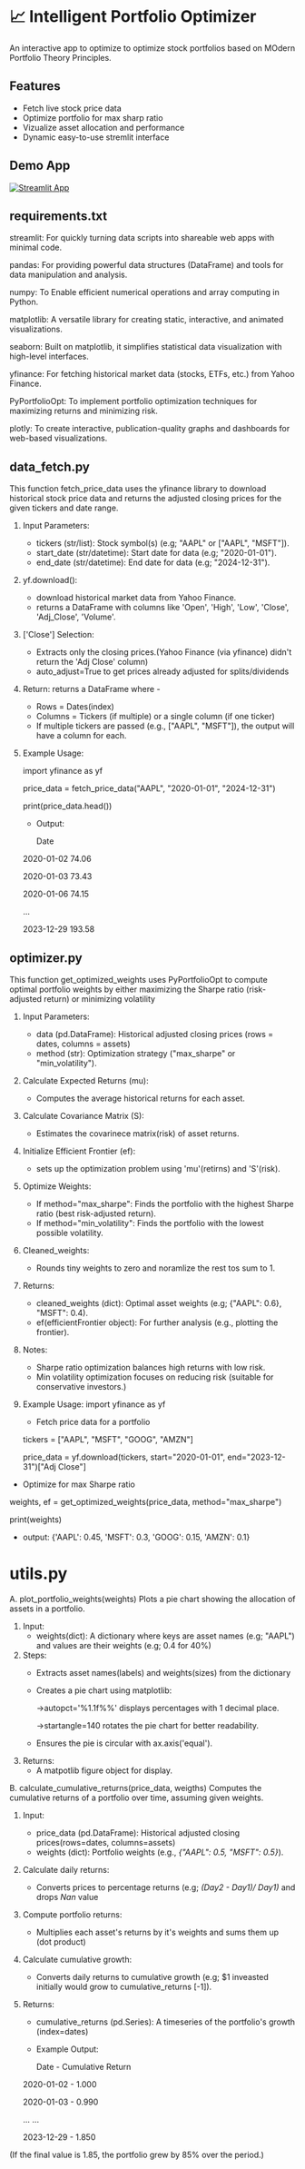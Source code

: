# 📈 Intelligent Portfolio Optimizer
An interactive app to optimize to optimize stock portfolios based on MOdern Portfolio Theory Principles. 

## Features
- Fetch live stock price data
- Optimize portfolio for max sharp ratio
- Vizualize asset allocation and performance
- Dynamic easy-to-use stremlit interface

## Demo App

[![Streamlit App](https://static.streamlit.io/badges/streamlit_badge_black_white.svg)](https://intelligent-portfolio-optimizer-visualizer.streamlit.app/)

## requirements.txt
streamlit: For quickly turning data scripts into shareable web apps with minimal code.

pandas: For providing powerful data structures (DataFrame) and tools for data manipulation and analysis.

numpy: To Enable efficient numerical operations and array computing in Python.

matplotlib: A versatile library for creating static, interactive, and animated visualizations.

seaborn: Built on matplotlib, it simplifies statistical data visualization with high-level interfaces.

yfinance: For fetching historical market data (stocks, ETFs, etc.) from Yahoo Finance.

PyPortfolioOpt: To implement portfolio optimization techniques for maximizing returns and minimizing risk.

plotly: To create interactive, publication-quality graphs and dashboards for web-based visualizations.

## data_fetch.py
This function fetch_price_data uses the yfinance library to download historical stock price data and returns the adjusted closing prices for the given tickers and date range.

1. Input Parameters:
   - tickers (str/list): Stock symbol(s) (e.g; "AAPL" or ["AAPL", "MSFT"]).
   - start_date (str/datetime): Start date for data (e.g; "2020-01-01").
   - end_date (str/datetime): End date for data (e.g; "2024-12-31").  

2. yf.download():
   - download historical market data from Yahoo Finance.
   - returns a DataFrame with columns like 'Open', 'High', 'Low', 'Close', 'Adj_Close', 'Volume'.

3. ['Close'] Selection:
   - Extracts only the closing prices.(Yahoo Finance (via yfinance) didn't return the 'Adj Close' column)
   - auto_adjust=True to get prices already adjusted for splits/dividends

4. Return: returns a DataFrame where -
   - Rows = Dates(index)
   - Columns = Tickers (if multiple) or a single column (if one ticker)
   - If multiple tickers are passed (e.g., ["AAPL", "MSFT"]), the output will have a column for each.

5. Example Usage:

   import yfinance as yf
   
   price_data = fetch_price_data("AAPL", "2020-01-01", "2024-12-31")
   
   print(price_data.head())
   - Output:

       Date
       
    2020-01-02       74.06
    
    2020-01-03       73.43
    
    2020-01-06       74.15
    
    ...
    
    2023-12-29       193.58

## optimizer.py
This function get_optimized_weights uses PyPortfolioOpt to compute optimal portfolio weights by either maximizing the Sharpe ratio (risk-adjusted return) or minimizing volatility
    
1. Input Parameters:
   - data (pd.DataFrame): Historical adjusted closing prices (rows = dates, columns = assets)
   - method (str): Optimization strategy ("max_sharpe" or "min_volatility"). 

2. Calculate Expected Returns (mu):
   - Computes the average historical returns for each asset.

3. Calculate Covariance Matrix (S):
   - Estimates the covarinece matrix(risk) of asset returns.

4. Initialize Efficient Frontier (ef):
   - sets up the optimization problem using 'mu'(retirns) and 'S'(risk).

5. Optimize Weights:
   - If method="max_sharpe": Finds the portfolio with the highest Sharpe ratio (best risk-adjusted return).
   - If method="min_volatility": Finds the portfolio with the lowest possible volatility.

6. Cleaned_weights:
   - Rounds tiny weights to zero and noramlize the rest tos sum to 1.

7. Returns: 
   - cleaned_weights (dict): Optimal asset weights (e.g; {"AAPL": 0.6}, "MSFT": 0.4).
   - ef(efficientFrontier object): For further analysis (e.g., plotting the frontier).

8. Notes:
   - Sharpe ratio optimization balances high returns with low risk.
   - Min volatility optimization focuses on reducing risk (suitable for conservative investors.)      

9. Example Usage:
   import yfinance as yf

   - Fetch price data for a portfolio

   tickers = ["AAPL", "MSFT", "GOOG", "AMZN"]

   price_data = yf.download(tickers, start="2020-01-01", end="2023-12-31")["Adj Close"]

  - Optimize for max Sharpe ratio
   
   weights, ef = get_optimized_weights(price_data, method="max_sharpe")

   print(weights)      
   
   - output: 
   {'AAPL': 0.45, 'MSFT': 0.3, 'GOOG': 0.15, 'AMZN': 0.1}

# utils.py
A. plot_portfolio_weights(weights)
Plots a pie chart showing the allocation of assets in a portfolio.
1. Input: 
   - weights(dict): A dictionary where keys are asset names (e.g; "AAPL") and values are their weights (e.g; 0.4 for 40%)
2. Steps:
   - Extracts asset names(labels) and weights(sizes) from the dictionary
   - Creates a pie chart using matplotlib:

      ->autopct='%1.1f%%' displays percentages with 1 decimal place.

      ->startangle=140 rotates the pie chart for better readability.  
   - Ensures the pie is circular with ax.axis('equal').
3. Returns:
   - A matpotlib figure object for display.

B. calculate_cumulative_returns(price_data, weigths) 
Computes the cumulative returns of a portfolio over time, assuming given weights.
1. Input:
   - price_data (pd.DataFrame): Historical adjusted closing prices(rows=dates, columns=assets)
   - weights (dict): Portfolio weights (e.g., *{"AAPL": 0.5, "MSFT": 0.5}*).
2. Calculate daily returns:
   - Converts prices to percentage returns (e.g; *(Day2 - Day1)/ Day1)* and drops *Nan* value
3. Compute portfolio returns:
   - Multiplies each asset's returns by it's weights and sums them up (dot product)
4. Calculate cumulative growth:
   - Converts daily returns to cumulative growth (e.g; $1 inveasted initially would grow to cumulative_returns [-1]).
5. Returns: 
   - cumulative_returns (pd.Series): A timeseries of the portfolio's growth (index=dates)
   - Example Output:

      Date     -   Cumulative Return

   2020-01-02	  -      1.000

   2020-01-03	  -      0.990

   ...	...

   2023-12-29	  -      1.850

(If the final value is 1.85, the portfolio grew by 85% over the period.)                 
